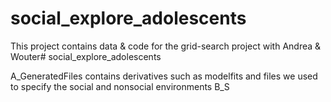 # social_explore_adolescents

This project contains data & code for the grid-search project with Andrea & Wouter# social_explore_adolescents

A_GeneratedFiles contains derivatives such as modelfits and files we used to specify the social and nonsocial environments
B_S